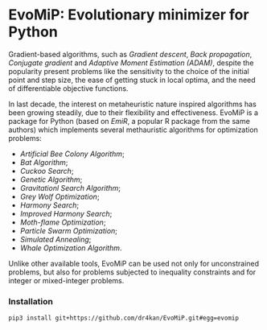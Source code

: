 # EvoMiP: Evolutionary minimizer for Python

Gradient-based algorithms, such as *Gradient descent*, *Back propagation*, *Conjugate gradient* and *Adaptive Moment Estimation (ADAM)*, despite the popularity present problems like the sensitivity to the choice of the initial point and step size, the ease of getting stuck in local optima, and the need of differentiable objective functions.

In last decade, the interest on metaheuristic nature inspired algorithms has been growing steadily, due to their flexibility and effectiveness. EvoMiP is a package for Python (based on *EmiR*, a popular R package from the same authors) which implements several methauristic algorithms for optimization problems:

* *Artificial Bee Colony Algorithm*;
* *Bat Algorithm*;
* *Cuckoo Search*;
* *Genetic Algorithm*;
* *Gravitationl Search Algorithm*;
* *Grey Wolf Optimization*;
* *Harmony Search*;
* *Improved Harmony Search*;
* *Moth-flame Optimization*;
* *Particle Swarm Optimization*;
* *Simulated Annealing*;
* *Whale Optimization Algorithm*. 

Unlike other available tools, EvoMiP can be used not only for unconstrained problems, but also for problems subjected to inequality constraints and for integer or mixed-integer problems. 


### Installation

    pip3 install git+https://github.com/dr4kan/EvoMiP.git#egg=evomip
